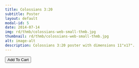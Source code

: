 ```yaml
---
title: Colossians 3:20
subtitle: Poster
layout: default
modal-id: 5
date: 2014-07-14
img: rd/thmb/colossians-web-small-thmb.jpg
thumbnail: rd/thmb/colossians-web-small-thmb.jpg
alt: image-alt
description: Colossians 3:20 poster with dimensions 11"x17".
---
```



<button
    type="button"
    class="snipcart-add-item btn btn-default"
    data-dismiss="modal"
    data-item-id="5"
    data-item-name="Colossians 3:20"
    data-item-price="20.00"
    data-item-weight="20"
    data-item-url="/"
    data-item-image="/img/rd/sthmb/colossians-web-small-sthmb.jpg"
    data-item-description="Poster Print">
        Add To Cart
</button>
